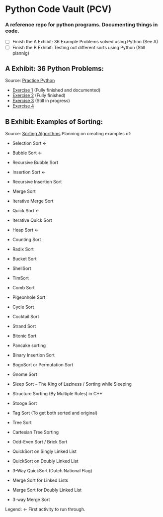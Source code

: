 # Python Code Vault (PCV)

### A reference repo for python programs. Documenting things in code.

- [ ] Finish the A Exhibit: 36 Example Problems solved using Python (See A)
- [ ] Finish the B Exhibit: Testing out different sorts using Python (Still plannig)

## A Exhibit: 36 Python Problems:
Source: [Practice Python](https://www.practicepython.org)

- [Exercise 1](https://www.practicepython.org/exercise/2014/01/29/01-character-input.html) (Fully finished and documented)
- [Exercise 2](https://www.practicepython.org/exercise/2014/02/05/02-odd-or-even.html) (Fully finished)
- [Exercise 3](https://www.practicepython.org/exercise/2014/02/15/03-list-less-than-ten.html) (Still in progress)
- [Exercise 4](https://www.practicepython.org/exercise/2014/02/26/04-divisors.html)

## B Exhibit: Examples of Sorting:
Source: [Sorting Algorithms](https://www.geeksforgeeks.org/sorting-algorithms/)
Planning on creating examples of:
- Selection Sort <-
- Bubble Sort <-
- Recursive Bubble Sort
- Insertion Sort <-
- Recursive Insertion Sort
- Merge Sort
- Iterative Merge Sort
- Quick Sort <-
- Iterative Quick Sort
- Heap Sort <-
- Counting Sort
- Radix Sort
- Bucket Sort
- ShellSort
- TimSort
- Comb Sort
- Pigeonhole Sort
- Cycle Sort
- Cocktail Sort
- Strand Sort

- Bitonic Sort
- Pancake sorting
- Binary Insertion Sort
- BogoSort or Permutation Sort
- Gnome Sort
- Sleep Sort – The King of Laziness / Sorting while Sleeping
- Structure Sorting (By Multiple Rules) in C++
- Stooge Sort
- Tag Sort (To get both sorted and original)
- Tree Sort
- Cartesian Tree Sorting
- Odd-Even Sort / Brick Sort
- QuickSort on Singly Linked List
- QuickSort on Doubly Linked List
- 3-Way QuickSort (Dutch National Flag)
- Merge Sort for Linked Lists
- Merge Sort for Doubly Linked List
- 3-way Merge Sort

Legend:
<- First activity to run through.
